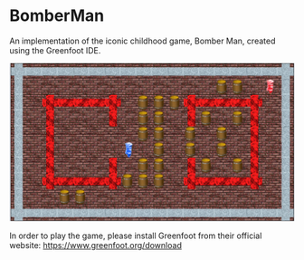 # BomberMan
An implementation of the iconic childhood game, Bomber Man, created using the Greenfoot IDE. 

![Alt text](/game.png?raw=true "Optional Title")

In order to play the game, please install Greenfoot from their official website:
https://www.greenfoot.org/download
